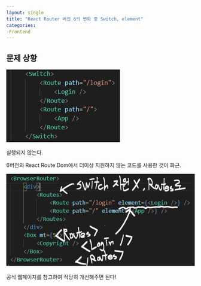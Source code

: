 ```yaml
---
layout: single
title: "React Router 버전 6의 변화 중 Switch, element"
categories:
-Frontend
---
```


## 문제 상황

![1221-C](https://raw.githubusercontent.com/BackFoxx/BackFoxx.github.io/master/_image/1221-C.JPG)

실행되지 않는다.





6버전의 React Route Dom에서 더이상 지원하지 않는 코드를 사용한 것이 화근.

![1221-C1](https://raw.githubusercontent.com/BackFoxx/BackFoxx.github.io/master/_image/1221-C1.JPG)



[6버전 변경사항]: https://reactrouter.com/docs/en/v6/upgrading/v5#upgrade-all-switch-elements-to-routes

공식 웹페이지를 참고하여 적당히 개선해주면 된다!